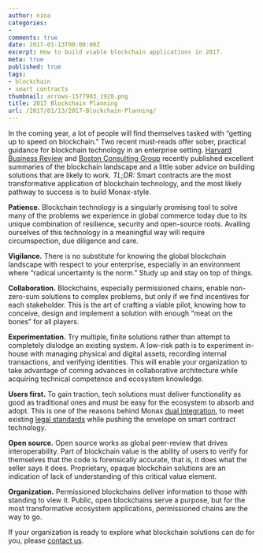 ```yaml
---
author: nina
categories:
- 
comments: true
date: 2017-01-13T00:00:00Z
excerpt: How to build viable blockchain applications in 2017.
meta: true
published: true
tags:
- blockchain
- smart contracts
thumbnail: arrows-1577983_1920.png
title: 2017 Blockchain Planning 
url: /2017/01/13/2017-Blockchain-Planning/
---
```

In the coming year, a lot of people will find themselves tasked with “getting up to speed on blockchain.” Two recent must-reads offer sober, practical guidance for blockchain technology in an enterprise setting. [Harvard Business Review](https://hbr.org/2017/01/the-truth-about-blockchain) and [Boston Consulting Group](http://www.bcg.com/blockchain/thinking-outside-the-blocks.html) recently published excellent summaries of the blockchain landscape and a little sober advice on building solutions that are likely to work. *TL;DR:* Smart contracts are the most transformative application of blockchain technology, and the most likely pathway to success is to build Monax-style.

 **Patience.** Blockchain technology is a singularly promising tool to solve many of the problems we experience in global commerce today due to its unique combination of resilience, security and open-source roots. Availing ourselves of this technology in a meaningful way will require circumspection, due diligence and care. 
 
 **Vigilance.** There is no substitute for knowing the global blockchain landscape with respect to your enterprise, especially in an environment where “radical uncertainty is the norm.” Study up and stay on top of things. 
 
 **Collaboration.** Blockchains, especially permissioned chains, enable non-zero-sum solutions to complex problems, but only if we find incentives for each stakeholder. This is the art of crafting a viable pilot, knowing how to conceive, design and implement a solution with enough “meat on the bones” for all players.
 
 **Experimentation.** Try multiple, finite solutions rather than attempt to completely dislodge an existing system. A low-risk path is to experiment in-house with managing physical and digital assets, recording internal transactions, and verifying identities. This will enable your organization to take advantage of coming advances in collaborative architecture while acquiring technical competence and ecosystem knowledge. 
 
 **Users first.** To gain traction, tech solutions must deliver functionality as good as traditional ones and must be easy for the ecosystem to absorb and adopt. This is one of the reasons behind Monax [dual integration](https://monax.io/explainers/dual_integration/), to meet existing [legal standards](https://monax.io/2016/08/18/enforcing-legal-smart-contracts/) while pushing the envelope on smart contract technology. 
 
 **Open source.** Open source works as global peer-review that drives interoperability. Part of blockchain value is the ability of users to verify for themselves that the code is forensically accurate, that is, it does what the seller says it does. Proprietary, opaque blockchain solutions are an indication of lack of understanding of this critical value element. 
 
 **Organization.** Permissioned blockchains deliver information to those with standing to view it. Public, open blockchains serve a purpose, but for the most transformative ecosystem applications, permissioned chains are the way to go. 
 
 
 If your organization is ready to explore what blockchain solutions can do for you, please [contact us](info@monax.io).
